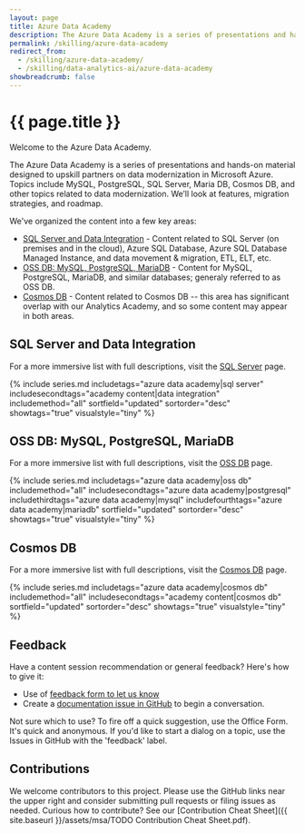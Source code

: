 ```yaml
---
layout: page
title: Azure Data Academy
description: The Azure Data Academy is a series of presentations and hands-on material designed to upskill partners on data modernization in Microsoft Azure.
permalink: /skilling/azure-data-academy
redirect_from:
  - /skilling/azure-data-academy/
  - /skilling/data-analytics-ai/azure-data-academy
showbreadcrumb: false
---
```


# {{ page.title }}

Welcome to the Azure Data Academy. 

The Azure Data Academy is a series of presentations and hands-on material designed to upskill partners on data modernization in Microsoft Azure. Topics include MySQL, PostgreSQL, SQL Server, Maria DB, Cosmos DB, and other topics related to data modernization. We’ll look at features, migration strategies, and roadmap.

We've organized the content into a few key areas:
* [SQL Server and Data Integration](/PartnerResources/skilling/azure-data-academy/sql) - Content related to SQL Server (on premises and in the cloud), Azure SQL Database, Azure SQL Database Managed Instance, and data movement & migration, ETL, ELT, etc.
* [OSS DB: MySQL, PostgreSQL, MariaDB](/PartnerResources/skilling/azure-data-academy/ossdb) - Content for MySQL, PostgreSQL, MariaDB, and similar databases; generaly referred to as OSS DB.
* [Cosmos DB](/PartnerResources/skilling/azure-data-academy/cosmosdb) - Content related to Cosmos DB -- this area has significant overlap with our Analytics Academy, and so some content may appear in both areas.

## SQL Server and Data Integration

For a more immersive list with full descriptions, visit the [SQL Server](/PartnerResources/skilling/azure-data-academy/sql) page.

{% include series.md 
    includetags="azure data academy|sql server" 
    includesecondtags="academy content|data integration" 
    includemethod="all" 
    sortfield="updated" sortorder="desc" showtags="true" 
    visualstyle="tiny"
%}

## OSS DB: MySQL, PostgreSQL, MariaDB

For a more immersive list with full descriptions, visit the [OSS DB](/PartnerResources/skilling/azure-data-academy/ossdb) page.

{% include series.md 
    includetags="azure data academy|oss db" includemethod="all" 
    includesecondtags="azure data academy|postgresql" 
    includethirdtags="azure data academy|mysql" 
    includefourthtags="azure data academy|mariadb" 
    sortfield="updated" sortorder="desc" showtags="true" 
    visualstyle="tiny"
%}

## Cosmos DB

For a more immersive list with full descriptions, visit the  [Cosmos DB](/PartnerResources/skilling/azure-data-academy/cosmosdb) page.

{% include series.md 
    includetags="azure data academy|cosmos db" includemethod="all" 
    includesecondtags="academy content|cosmos db" 
    sortfield="updated" sortorder="desc" showtags="true" 
    visualstyle="tiny"
%}

## Feedback

Have a content session recommendation or general feedback? Here's how to give it:
* Use of [feedback form to let us know](https://aka.ms/ada-feedback)
* Create a [documentation issue in GitHub](https://github.com/microsoft/PartnerResources/issues/new?labels=feedback&title=Azure%20Data%20Academy%20feedback) to begin a conversation.

Not sure which to use? To fire off a quick suggestion, use the Office Form. It's quick and anonymous. If you'd like to start a dialog on a topic, use the Issues in GitHub with the 'feedback' label.

## Contributions

We welcome contributors to this project. Please use the GitHub links near the upper right and consider submitting pull requests or filing issues as needed. Curious how to contribute? See our [Contribution Cheat Sheet]({{ site.baseurl }}/assets/msa/TODO Contribution Cheat Sheet.pdf).
